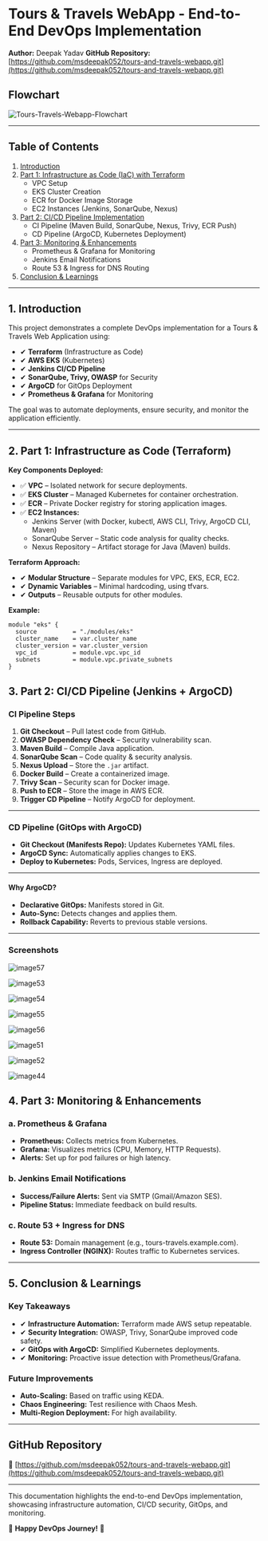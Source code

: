 # Tours & Travels WebApp - End-to-End DevOps Implementation

**Author:** Deepak Yadav 
**GitHub Repository:** [https://github.com/msdeepak052/tours-and-travels-webapp.git](https://github.com/msdeepak052/tours-and-travels-webapp.git)

## Flowchart

![Tours-Travels-Webapp-Flowchart](https://github.com/user-attachments/assets/3e38a396-32b9-4e75-8845-fb97ce53135d)


---

## Table of Contents

1. [Introduction](#introduction)
2. [Part 1: Infrastructure as Code (IaC) with Terraform](#part-1-infrastructure-as-code-terraform)
    - VPC Setup
    - EKS Cluster Creation
    - ECR for Docker Image Storage
    - EC2 Instances (Jenkins, SonarQube, Nexus)
3. [Part 2: CI/CD Pipeline Implementation](#part-2-cicd-pipeline-implementation)
    - CI Pipeline (Maven Build, SonarQube, Nexus, Trivy, ECR Push)
    - CD Pipeline (ArgoCD, Kubernetes Deployment)
4. [Part 3: Monitoring & Enhancements](#part-3-monitoring--enhancements)
    - Prometheus & Grafana for Monitoring
    - Jenkins Email Notifications
    - Route 53 & Ingress for DNS Routing
5. [Conclusion & Learnings](#conclusion--learnings)

---

## 1. Introduction

This project demonstrates a complete DevOps implementation for a Tours & Travels Web Application using:

- ✔ **Terraform** (Infrastructure as Code)
- ✔ **AWS EKS** (Kubernetes)
- ✔ **Jenkins CI/CD Pipeline**
- ✔ **SonarQube, Trivy, OWASP** for Security
- ✔ **ArgoCD** for GitOps Deployment
- ✔ **Prometheus & Grafana** for Monitoring

The goal was to automate deployments, ensure security, and monitor the application efficiently.

---

## 2. Part 1: Infrastructure as Code (Terraform)

**Key Components Deployed:**

- ✅ **VPC** – Isolated network for secure deployments.
- ✅ **EKS Cluster** – Managed Kubernetes for container orchestration.
- ✅ **ECR** – Private Docker registry for storing application images.
- ✅ **EC2 Instances:**
    - Jenkins Server (with Docker, kubectl, AWS CLI, Trivy, ArgoCD CLI, Maven)
    - SonarQube Server – Static code analysis for quality checks.
    - Nexus Repository – Artifact storage for Java (Maven) builds.

**Terraform Approach:**

- ✔ **Modular Structure** – Separate modules for VPC, EKS, ECR, EC2.
- ✔ **Dynamic Variables** – Minimal hardcoding, using tfvars.
- ✔ **Outputs** – Reusable outputs for other modules.

**Example:**
```hcl
module "eks" {
  source          = "./modules/eks"
  cluster_name    = var.cluster_name
  cluster_version = var.cluster_version
  vpc_id          = module.vpc.vpc_id
  subnets         = module.vpc.private_subnets
}
```

## 3. Part 2: CI/CD Pipeline (Jenkins + ArgoCD)

### CI Pipeline Steps

1. **Git Checkout** – Pull latest code from GitHub.
2. **OWASP Dependency Check** – Security vulnerability scan.
3. **Maven Build** – Compile Java application.
4. **SonarQube Scan** – Code quality & security analysis.
5. **Nexus Upload** – Store the `.jar` artifact.
6. **Docker Build** – Create a containerized image.
7. **Trivy Scan** – Security scan for Docker image.
8. **Push to ECR** – Store the image in AWS ECR.
9. **Trigger CD Pipeline** – Notify ArgoCD for deployment.

---

### CD Pipeline (GitOps with ArgoCD)

- **Git Checkout (Manifests Repo):** Updates Kubernetes YAML files.
- **ArgoCD Sync:** Automatically applies changes to EKS.
- **Deploy to Kubernetes:** Pods, Services, Ingress are deployed.

---

#### Why ArgoCD?

- **Declarative GitOps:** Manifests stored in Git.
- **Auto-Sync:** Detects changes and applies them.
- **Rollback Capability:** Reverts to previous stable versions.

---

### Screenshots

![image57](https://github.com/user-attachments/assets/ca099378-6104-4db5-bc51-bd490b7fa106)

![image53](https://github.com/user-attachments/assets/6612aa6a-b725-420c-b3ca-8870068314da)


![image54](https://github.com/user-attachments/assets/a82d928e-cc00-4073-93fc-b040ce7599d4)


![image55](https://github.com/user-attachments/assets/82920db9-073a-4744-9610-424358123541)


![image56](https://github.com/user-attachments/assets/18640a0b-6b84-4eb2-b997-43632d7615f2)



![image51](https://github.com/user-attachments/assets/7ec20d40-a5c2-4ae1-a715-d1548460de59)


![image52](https://github.com/user-attachments/assets/5d0265e7-493f-49f3-862f-69d5ec85fa36)

![image44](https://github.com/user-attachments/assets/78381b46-301e-44fc-9882-188668acfc57)



## 4. Part 3: Monitoring & Enhancements

### a. Prometheus & Grafana

- **Prometheus:** Collects metrics from Kubernetes.
- **Grafana:** Visualizes metrics (CPU, Memory, HTTP Requests).
- **Alerts:** Set up for pod failures or high latency.

### b. Jenkins Email Notifications

- **Success/Failure Alerts:** Sent via SMTP (Gmail/Amazon SES).
- **Pipeline Status:** Immediate feedback on build results.

### c. Route 53 + Ingress for DNS

- **Route 53:** Domain management (e.g., tours-travels.example.com).
- **Ingress Controller (NGINX):** Routes traffic to Kubernetes services.

---

## 5. Conclusion & Learnings

### Key Takeaways

- ✔ **Infrastructure Automation:** Terraform made AWS setup repeatable.
- ✔ **Security Integration:** OWASP, Trivy, SonarQube improved code safety.
- ✔ **GitOps with ArgoCD:** Simplified Kubernetes deployments.
- ✔ **Monitoring:** Proactive issue detection with Prometheus/Grafana.

### Future Improvements

- **Auto-Scaling:** Based on traffic using KEDA.
- **Chaos Engineering:** Test resilience with Chaos Mesh.
- **Multi-Region Deployment:** For high availability.

---

## GitHub Repository

🔗 [https://github.com/msdeepak052/tours-and-travels-webapp.git](https://github.com/msdeepak052/tours-and-travels-webapp.git)

---

This documentation highlights the end-to-end DevOps implementation, showcasing infrastructure automation, CI/CD security, GitOps, and monitoring.

🚀 **Happy DevOps Journey!** 🚀
